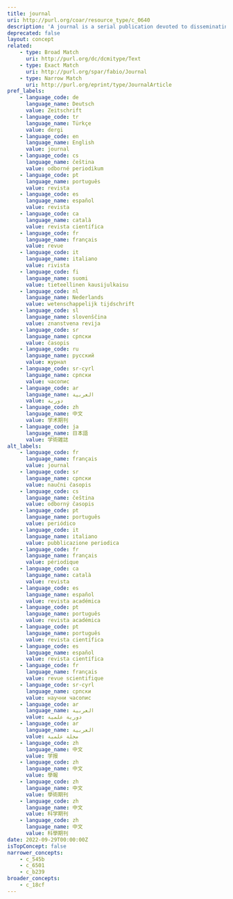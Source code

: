 ```yaml
---
title: journal
uri: http://purl.org/coar/resource_type/c_0640
description: 'A journal is a serial publication devoted to disseminating original research and current developments on a subject. (Adapted from ODLIS) [Source: http://dspacecris.eurocris.org/cris/classcerif/classcerif00422]'
deprecated: false
layout: concept
related:
    - type: Broad Match
      uri: http://purl.org/dc/dcmitype/Text
    - type: Exact Match
      uri: http://purl.org/spar/fabio/Journal
    - type: Narrow Match
      uri: http://purl.org/eprint/type/JournalArticle
pref_labels:
    - language_code: de
      language_name: Deutsch
      value: Zeitschrift
    - language_code: tr
      language_name: Türkçe
      value: dergi
    - language_code: en
      language_name: English
      value: journal
    - language_code: cs
      language_name: čeština
      value: odborné periodikum
    - language_code: pt
      language_name: português
      value: revista
    - language_code: es
      language_name: español
      value: revista
    - language_code: ca
      language_name: català
      value: revista científica
    - language_code: fr
      language_name: français
      value: revue
    - language_code: it
      language_name: italiano
      value: rivista
    - language_code: fi
      language_name: suomi
      value: tieteellinen kausijulkaisu
    - language_code: nl
      language_name: Nederlands
      value: wetenschappelijk tijdschrift
    - language_code: sl
      language_name: slovenščina
      value: znanstvena revija
    - language_code: sr
      language_name: српски
      value: časopis
    - language_code: ru
      language_name: русский
      value: журнал
    - language_code: sr-cyrl
      language_name: српски
      value: часопис
    - language_code: ar
      language_name: العربية
      value: دورية
    - language_code: zh
      language_name: 中文
      value: 学术期刊
    - language_code: ja
      language_name: 日本語
      value: 学術雑誌
alt_labels:
    - language_code: fr
      language_name: français
      value: journal
    - language_code: sr
      language_name: српски
      value: naučni časopis
    - language_code: cs
      language_name: čeština
      value: odborný časopis
    - language_code: pt
      language_name: português
      value: periódico
    - language_code: it
      language_name: italiano
      value: pubblicazione periodica
    - language_code: fr
      language_name: français
      value: périodique
    - language_code: ca
      language_name: català
      value: revista
    - language_code: es
      language_name: español
      value: revista académica
    - language_code: pt
      language_name: português
      value: revista académica
    - language_code: pt
      language_name: português
      value: revista científica
    - language_code: es
      language_name: español
      value: revista científica
    - language_code: fr
      language_name: français
      value: revue scientifique
    - language_code: sr-cyrl
      language_name: српски
      value: научни часопис
    - language_code: ar
      language_name: العربية
      value: دورية علمية
    - language_code: ar
      language_name: العربية
      value: مجلة علمية
    - language_code: zh
      language_name: 中文
      value: 学报
    - language_code: zh
      language_name: 中文
      value: 學報
    - language_code: zh
      language_name: 中文
      value: 學術期刊
    - language_code: zh
      language_name: 中文
      value: 科学期刊
    - language_code: zh
      language_name: 中文
      value: 科學期刊
date: 2022-09-29T00:00:00Z
isTopConcept: false
narrower_concepts:
    - c_545b
    - c_6501
    - c_b239
broader_concepts:
    - c_18cf
---
```


